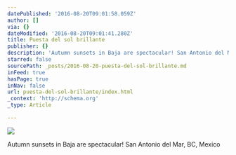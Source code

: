 ```yaml
---
datePublished: '2016-08-20T09:01:58.059Z'
author: []
via: {}
dateModified: '2016-08-20T09:01:41.280Z'
title: Puesta del sol brillante
publisher: {}
description: 'Autumn sunsets in Baja are spectacular! San Antonio del Mar, BC, Mexico '
starred: false
sourcePath: _posts/2016-08-20-puesta-del-sol-brillante.md
inFeed: true
hasPage: true
inNav: false
url: puesta-del-sol-brillante/index.html
_context: 'http://schema.org'
_type: Article

---
```

![](https://the-grid-user-content.s3-us-west-2.amazonaws.com/d998c731-2b2f-49c9-b5e4-007fdda962b5.jpg)

Autumn sunsets in Baja are spectacular! San Antonio del Mar, BC, Mexico
